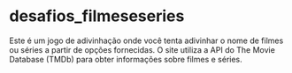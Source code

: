 # desafios_filmeseseries
Este é um jogo de adivinhação onde você tenta adivinhar o nome de filmes ou séries a partir de opções fornecidas. O site utiliza a API do The Movie Database (TMDb) para obter informações sobre filmes e séries.
